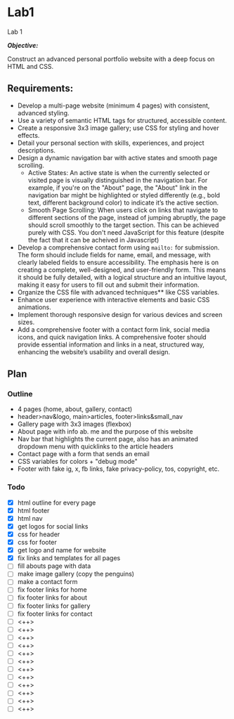 # Lab1
Lab 1

***Objective:***

Construct an advanced personal portfolio website with a deep focus on HTML and CSS.

##  Requirements:
- Develop a multi-page website (minimum 4 pages) with consistent, advanced styling.
- Use a variety of semantic HTML tags for structured, accessible content.
- Create a responsive 3x3 image gallery; use CSS for styling and hover effects.
- Detail your personal section with skills, experiences, and project descriptions.
- Design a dynamic navigation bar with active states and smooth page scrolling.
    - Active States:
        An active state is when the currently selected or visited page is visually distinguished in the navigation bar. For example, if you're on the "About" page, the "About" link in the navigation bar might be highlighted or styled differently (e.g., bold text, different background color) to indicate it’s the active section.
    - Smooth Page Scrolling:
        When users click on links that navigate to different sections of the page, instead of jumping abruptly, the page should scroll smoothly to the target section.
        This can be achieved purely with CSS. You don't need JavaScript for this feature (despite the fact that it can be acheived in Javascript)
- Develop a comprehensive contact form using `mailto:` for submission.
    The form should include fields for name, email, and message, with clearly labeled fields to ensure accessibility. The emphasis here is on creating a complete, well-designed, and user-friendly form. This means it should be fully detailed, with a logical structure and an intuitive layout, making it easy for users to fill out and submit their information.
- Organize the CSS file with advanced techniques** like CSS variables.
- Enhance user experience with interactive elements and basic CSS animations.
- Implement thorough responsive design for various devices and screen sizes.
- Add a comprehensive footer with a contact form link, social media icons, and quick navigation links.
    A comprehensive footer should provide essential information and links in a neat, structured way, enhancing the website’s usability and overall design.


## Plan

### Outline
- 4 pages (home, about, gallery, contact)
- header>nav&logo, main>articles, footer>links&small_nav
- Gallery page with 3x3 images (flexbox)
- About page with info ab. me and the purpose of this website
- Nav bar that highlights the current page, also has an animated dropdown menu with quicklinks to the article headers
- Contact page with a form that sends an email
- CSS variables for colors + "debug mode"
- Footer with fake ig, x, fb links, fake privacy-policy, tos, copyright, etc.

### Todo
- [x] html outline for every page
- [x] html footer
- [x] html nav
- [x] get logos for social links
- [x] css for header
- [x] css for footer
- [x] get logo and name for website
- [x] fix links and templates for all pages
- [ ] fill abouts page with data
- [ ] make image gallery (copy the penguins)
- [ ] make a contact form
- [ ] fix footer links for home
- [ ] fix footer links for about
- [ ] fix footer links for gallery
- [ ] fix footer links for contact
- [ ] <++>
- [ ] <++>
- [ ] <++>
- [ ] <++>
- [ ] <++>
- [ ] <++>
- [ ] <++>
- [ ] <++>
- [ ] <++>
- [ ] <++>
- [ ] <++>
- [ ] <++>
